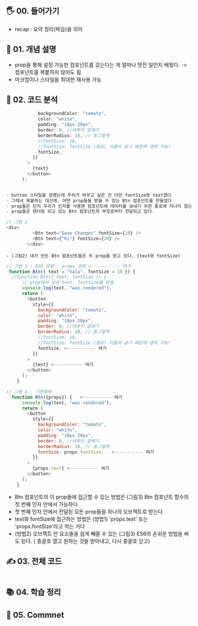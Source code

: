 ## 🖐 00. 들어가기
- recap : 요약 정리(복습)을 의미

## 📌 01. 개념 설명
- prop을 통해 설정 가능한 컴포넌트를 갖는다는 게 얼마나 멋진 일인지 배웠다. -> 컴포넌트를 복붙하지 않아도 됨
- 마크업이나 스타일을 최대한 재사용 가능

## 🍳 02. 코드 분석
```js
            backgroundColor: "tomato",
            color: "white",
            padding: "10px 20px",
            border: 0, //테투리 없애기
            borderRadius: 10, // 둥그렇게
            //fontSize: 16,
            //fontSzie: fontSize (중요) 이름이 같기 때문에 생략 가능!
            fontSize,
          }}
        >
          {text}
        </button>
      );
```
```js

- button 스타일을 정했는데 우리가 바꾸고 싶은 건 다만 fontSize랑 text였다
- 그래서 복붙하는 대신에, 어떤 prop들을 받을 수 있는 Btn 컴포넌트를 만들었다
- prop들은 단지 우리가 인자를 사용핸 컴포넌트에 데이터를 보내기 위한 통로에 지나지 않는다
- prop들은 렌더링 되고 있는 Btn 컴포넌트의 부모로부터 전달되고 있다.
```
```js
// 그림 2
<div>
          <Btn text="Save Changes" fontSize={18} />
          <Btn text={"hi"} fontSize={28} />
        </div>
```

```
- (그림2) 내가 만든 Btn 컴포넌트들은 두 prop을 받고 있다. (text와 fontSize)
```
```js
// 그림 3 : ES6 문법 : props 생략 <----------- 여기
 function Btn({ text = "hala", fontSize = 18 }) {
  //function Btn({ text, fontSize }) {
      // prop에서 보낸 text, fontsize를 받음
      console.log(text, "was rendered");
      return (
        <button
          style={{
            backgroundColor: "tomato",
            color: "white",
            padding: "10px 20px",
            border: 0, //테투리 없애기
            borderRadius: 10, // 둥그렇게
            //fontSize: 16,
            //fontSzie: fontSize (중요) 이름이 같기 때문에 생략 가능!
            fontSize, <----------- 여기
          }}
        >
          {text} <----------- 여기
        </button>
      );
    }
```
```js
// 그림 4 : 기본형태
  function Btn({props}) {   <----------- 여기
      console.log(text, "was rendered");
      return (
        <button
          style={{
            backgroundColor: "tomato",
            color: "white",
            padding: "10px 20px",
            border: 0, //테투리 없애기
            borderRadius: 10, // 둥그렇게
            fontSize: props.fontSize,   <----------- 여기
          }}
        >
          {props.text} <----------- 여기
        </button>
      );
    }
```
- Btn 컴포넌트의 이 prop들에 접근할 수 있는 방법은 (그림3) Btn 컴포넌트 함수의 첫 번째 인자 안에서 가능하다
- 첫 번째 인자 안에서 전달된 모든 prop들을 하나의 오브젝트로 받는다
- text와 fontSize에 접근하는 방법은 (방법1) 'props.text' 또는 'props.fontSize'라고 적는 거다
- (방법2) 오브젝트 안 요소들을 쉽게 빼올 수 있는 (그림3) ES6의 손쉬운 방법을 써도 된다. ( 중괄호 열고 원하는 것들 받아내고, 다시 중괄호 닫고)

## ✍ 03. 전체 코드
```js

```
## 📚 04. 학습 정리

## 🤔 05. Commnet 
